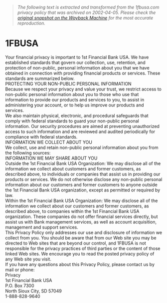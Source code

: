 > *The following text is extracted and transformed from the 1fbusa.com privacy policy that was archived on 2002-04-05. Please check the [original snapshot on the Wayback Machine](https://web.archive.org/web/20020405211345id_/http%3A//www.1fbusa.com/info/info_legal_tmpl.jhtml%3FrequestingPage%3Dhome%26infoItem%3Dprivacy) for the most accurate reproduction.*

# 1FBUSA

Your financial privacy is important to 1st Financial Bank USA. We have established standards that govern our collection, use, retention, and protection of non-public, personal information about you that we have obtained in connection with providing financial products or services. These standards are summarized below.   
PROTECTING YOUR NON-PUBLIC PERSONAL INFORMATION   
Because we respect your privacy and value your trust, we restrict access to non-public personal information about you to those who use that information to provide our products and services to you, to assist in administering your account, or to help us improve our products and services.   
We also maintain physical, electronic, and procedural safeguards that comply with federal standards to guard your non-public personal information. Our security procedures are aimed at preventing unauthorized access to such information and are reviewed and audited periodically for compliance with federal standards.   
INFORMATION WE COLLECT ABOUT YOU   
We collect, use and retain non-public personal information about you from the following sources:   
INFORMATION WE MAY SHARE ABOUT YOU   
Outside the 1st Financial Bank USA Organization: We may disclose all of the information we collect about customers and former customers, as described above, to individuals or companies that assist us in providing our products or services. We do not otherwise disclose any non-public personal information about our customers and former customers to anyone outside the 1st Financial Bank USA organization, except as permitted or required by law.   
Within the 1st Financial Bank USA Organization: We may disclose all of the information we collect about our customers and former customers, as described above, to companies within the 1st Financial Bank USA organization. These companies do not offer financial services directly, but assist us with Bank management services, as well as account acquisition, management and support services.   
This Privacy Policy only addresses our use and disclosure of information we collect from you. You should be aware that from our Web site you may be directed to Web sites that are beyond our control, and 1FBUSA is not responsible for the privacy practices of third parties or the content of those linked Web sites. We encourage you to read the posted privacy policy of any Web site you visit.   
If you have any questions about this Privacy Policy, please contact us by mail or phone:   
Privacy  
1st Financial Bank USA  
P.O. Box 7300  
North Sioux City, SD 57049   
1-888-828-9640 
